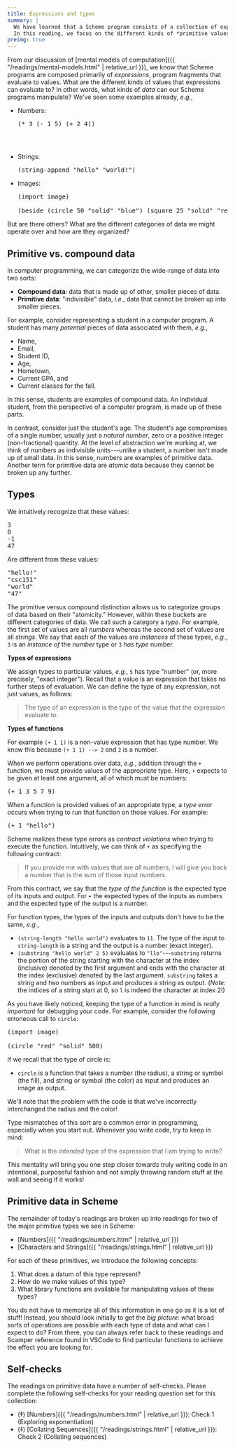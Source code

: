 ```yaml
---
title: Expressions and types
summary: |
  We have learned that a Scheme program consists of a collection of expressions, program fragments that evaluate to values.
  In this reading, we focus on the different kinds of *primitive values* that we can manipulate in our Scheme programs.
preimg: true
---
```


From our discussion of [mental models of computation]({{ "/readings/mental-models.html" | relative_url }}), we know that Scheme programs are composed primarily of *expressions*, program fragments that evaluate to values.
What are the different kinds of values that expressions can evaluate to?
In other words, what kinds of *data* can our Scheme programs manipulate?
We've seen some examples already, *e.g.*,

+   Numbers:

    <pre class="scamper source">
    (* 3 (- 1 5) (+ 2 4))
    <pre>

+   Strings:

    <pre class="scamper source">
    (string-append "hello" "world!")
    </pre>

+   Images:

    <pre class="scamper source">
    (import image)

    (beside (circle 50 "solid" "blue") (square 25 "solid" "red"))
    </pre>

But are there others?
What are the different categories of data we might operate over and how are they organized?

## Primitive vs. compound data

In computer programming, we can categorize the wide-range of data into two sorts:

+   **Compound data**: data that is made up of other, smaller pieces of data.
+   **Primitive data**: "indivisible" data, *i.e.*, data that cannot be broken up into smaller pieces.

For example, consider representing a student in a computer program.
A student has many *potential* pieces of data associated with them, *e.g.*,

+   Name,
+   Email,
+   Student ID,
+   Age,
+   Hometown,
+   Current GPA, and
+   Current classes for the fall.

In this sense, students are examples of compound data.
An individual student, from the perspective of a computer program, is made up of these parts.

In contrast, consider just the student's age.
The student's age compromises of a single number, usually just a *natural number*, zero or a positive integer (non-fractional) quantity.
At the level of abstraction we're working at, we think of numbers as indivisible units---unlike a student, a number isn't made up of small data.
In this sense, numbers are examples of primitive data.
Another term for primitive data are *atomic* data because they cannot be broken up any further.

## Types

We intuitively recognize that these values:

<pre class="scamper-output">
3
0
-1
47
</pre>

Are different from these values:

<pre class="scamper-output">
"hello!"
"csc151"
"world"
"47"
</pre>

The primitive versus compound distinction allows us to categorize groups of data based on their "atomicity."
However, within these buckets are different categories of data.
We call such a category a *type*.
For example, the first set of values are all *numbers* whereas the second set of values are all *strings*.
We say that each of the values are *instances* of these types, *e.g.*, `3` is an *instance of* the *number* type or `3` *has type* number.

**Types of expressions**

We assign types to particular values, *e.g.*, `5` has type "number" (or, more
precisely, "exact integer").
Recall that a value is an expression that takes no further steps of evaluation.
We can define the type of any expression, not just values, as follows:

> The type of an expression is the type of the value that the expression evaluate to.

**Types of functions**

For example `(+ 1 1)` is a non-value expression that has type number.
We know this because `(+ 1 1) --> 2` and `2` is a number.

When we perform operations over data, *e.g.*, addition through the `+` function, we must provide values of the appropriate type.
Here, `+` expects to be given at least one argument, all of which must be numbers:

<pre class="scamper source">
(+ 1 3 5 7 9)
</pre>

When a function is provided values of an appropriate type, a *type error* occurs when trying to run that function on those values.
For example:

<pre class="scamper source">
(+ 1 "hello")
</pre>

Scheme realizes these type errors as *contract violations* when trying to execute the function.
Intuitively, we can think of `+` as specifying the following contract:

> If you provide me with values that are *all* numbers, I will give you back a number that is the sum of those input numbers.

From this contract, we say that the *type of the function* is the expected type of its inputs and output.
For `+` the expected types of the inputs as numbers and the expected type of the output is a number.

For function types, the types of the inputs and outputs don't have to be the same, *e.g.*,

+   `(string-length "hello world")` evaluates to `11`.
    The type of the input to `string-length` is a string and the output is a number (exact integer).
+   `(substring "hello world" 2 5)` evaluates to `"llo"`---`substring` returns the portion of the string starting with the character at the index (inclusive) denoted by the first argument and ends with the character at the index (exclusive) denoted by the last argument. 
    `substring` takes a string and two numbers as input and produces a string as output.
    (*Note*: the indices of a string start at 0, so `l` is indeed the character at index 2!)

As you have likely noticed, keeping the type of a function in mind is *really important* for debugging your code.
For example, consider the following erroneous call to `circle`:

<pre class="scamper source">
(import image)

(circle "red" "solid" 500)
</pre>

If we recall that the type of circle is:

+   `circle` is a function that takes a number (the radius), a string or symbol (the fill), and string or symbol (the color) as input and produces an image as output.

We'll note that the problem with the code is that we've incorrectly interchanged the radius and the color!

Type mismatches of this sort are a common error in programming, especially when you start out.
Whenever you write code, try to keep in mind:

> What is the *intended* type of the expression that I am trying to write?

This mentality will bring you one step closer towards truly writing code in an intentional, purposeful fashion and not simply throwing random stuff at the wall and seeing if it works!

## Primitive data in Scheme

The remainder of today's readings are broken up into readings for two of the major primitive types we see in Scheme:

+ [Numbers]({{ "/readings/numbers.html" | relative_url }})
+ [Characters and Strings]({{ "/readings/strings.html" | relative_url }})

For each of these primitives, we introduce the following concepts:

1.  What does a datum of this type represent?
2.  How do we make values of this type?
3.  What library functions are available for manipulating values of these types?

You do not have to memorize all of this information in one go as it is a lot of stuff!
Instead, you should look initially to get the *big picture*: what broad sorts of operations are possible with each type of data and what can I expect to do?
From there, you can always refer back to these readings and Scamper reference found in VSCode to find particular functions to achieve the effect you are looking for.

## Self-checks

The readings on primitive data have a number of self-checks.
Please complete the following self-checks for your reading question set for this collection:

+ (‡) [Numbers]({{ "/readings/numbers.html" | relative_url }}): Check 1 (Exploring exponentiation)
+ (‡) [Collating Sequences]({{ "/readings/strings.html" | relative_url }}): Check 2 (Collating sequences)
